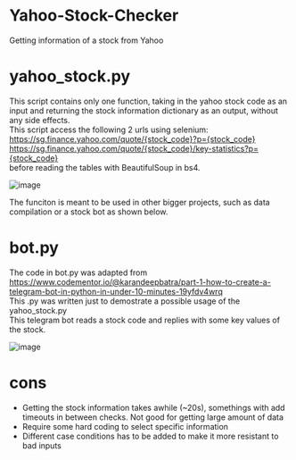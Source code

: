 # Yahoo-Stock-Checker
Getting information of a stock from Yahoo 

# yahoo_stock.py
This script contains only one function, taking in the yahoo stock code as an input and returning the stock information dictionary as an output, without any side effects.  
This script access the following 2 urls using selenium:  
  https://sg.finance.yahoo.com/quote/{stock_code}?p={stock_code}  
  https://sg.finance.yahoo.com/quote/{stock_code}/key-statistics?p={stock_code}  
before reading the tables with BeautifulSoup in bs4.  

![image](https://user-images.githubusercontent.com/80518234/147623264-0b2ce990-2458-422f-99d6-aaf9a43d2a94.png)

The funciton is meant to be used in other bigger projects, such as data compilation or a stock bot as shown below. 

# bot.py 
The code in bot.py was adapted from https://www.codementor.io/@karandeepbatra/part-1-how-to-create-a-telegram-bot-in-python-in-under-10-minutes-19yfdv4wrq  
This .py was written just to demostrate a possible usage of the yahoo_stock.py  
This telegram bot reads a stock code and replies with some key values of the stock.  

![image](https://user-images.githubusercontent.com/80518234/147623448-c2af3455-576f-4dc9-b878-8fd01d6c1247.png)


# cons
- Getting the stock information takes awhile (~20s), somethings with add timeouts in between checks. Not good for getting large amount of data  
- Require some hard coding to select specific information  
- Different case conditions has to be added to make it more resistant to bad inputs  
